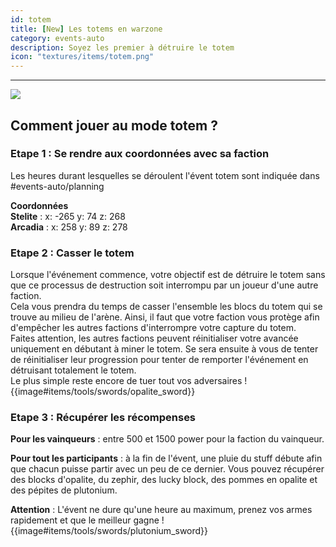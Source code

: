 ```yaml
---
id: totem
title: [New] Les totems en warzone
category: events-auto
description: Soyez les premier à détruire le totem 
icon: "textures/items/totem.png"
---
```

___
<img class="thumbnail-right" src="https://user-images.githubusercontent.com/109299545/182174544-01995bfe-b948-43cf-aa93-b61008a7c3d5.png">

## Comment jouer au mode totem ?
### Etape 1 : Se rendre aux coordonnées avec sa faction
Les heures durant lesquelles se déroulent l'évent totem sont indiquée dans #events-auto/planning  

**Coordonnées**  
**Stelite** : x: -265 y: 74 z: 268  
**Arcadia** : x: 258 y: 89 z: 278

### Etape 2 : Casser le totem
Lorsque l'événement commence, votre objectif est de détruire le totem sans que ce processus de destruction soit interrompu par un joueur d'une autre faction.  
Cela vous prendra du temps de casser l'ensemble les blocs du totem qui se trouve au milieu de l'arène. Ainsi, il faut que votre faction vous protège afin d'empêcher les autres factions d'interrompre votre capture du totem.  
Faites attention, les autres factions peuvent réinitialiser votre avancée uniquement en débutant à miner le totem. Se sera ensuite à vous de tenter de réinitialiser leur progression pour tenter de remporter l'événement en détruisant totalement le totem.  
Le plus simple reste encore de tuer tout vos adversaires ! {{image#items/tools/swords/opalite_sword}}

### Etape 3 : Récupérer les récompenses
**Pour les vainqueurs** : entre 500 et 1500 power pour la faction du vainqueur.

**Pour tout les participants** : à la fin de l'évent, une pluie du stuff débute afin que chacun puisse partir avec un peu de ce dernier.
Vous pouvez récupérer des blocks d'opalite, du zephir, des lucky block, des pommes en opalite et des pépites de plutonium.

**Attention** : L'évent ne dure qu'une heure au maximum, prenez vos armes rapidement et que le meilleur gagne ! {{image#items/tools/swords/plutonium_sword}}